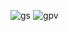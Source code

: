 ![gs](https://github-readme-stats.vercel.app/api?username=feedod&show_icons=true&theme=midnight-purple&hide_border=true&border_radius=20&include_all_commits=true&count_private=false)
![gpv](https://komarev.com/ghpvc/?username=feedod&color=blueviolet)